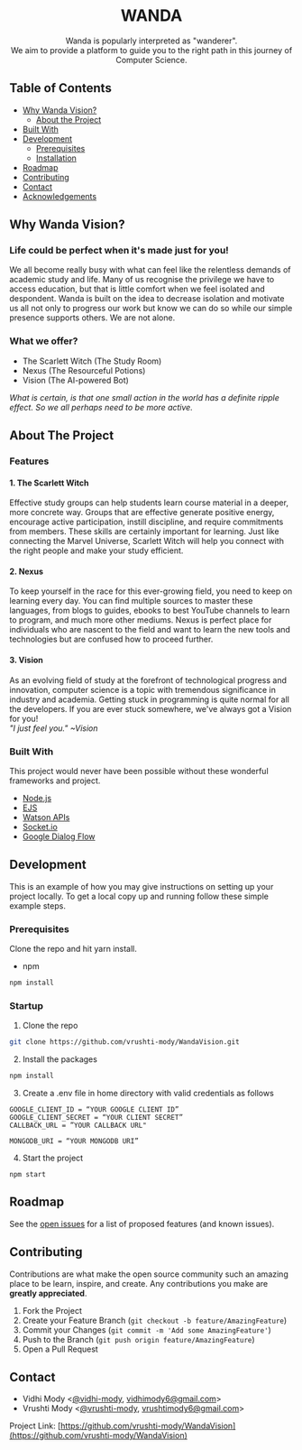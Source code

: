 <!-- PROJECT LOGO -->
<p align="center">

  <h1 align="center">WANDA</h1>

  <p align="center">
    Wanda is popularly interpreted as "wanderer". <br>
    We aim to provide a platform to guide you to the right path in this journey of Computer Science. 
  </p>
</p>

<!-- TABLE OF CONTENTS -->

## Table of Contents

- [Why Wanda Vision?](#why-wana-vision)
  - [About the Project](#about-the-project) 
- [Built With](#built-with)
- [Development](#development)
  - [Prerequisites](#prerequisites)
  - [Installation](#installation)
- [Roadmap](#roadmap)
- [Contributing](#contributing)
- [Contact](#contact)
- [Acknowledgements](#acknowledgements)

<!-- ABOUT THE PROJECT -->

## Why Wanda Vision?

### Life could be perfect when it's made just for you!

We all become really busy with what can feel like the relentless demands of academic study and life. Many of us recognise the privilege we have to access education, but that is little comfort when we feel isolated and despondent. Wanda is built on the idea to decrease isolation and motivate us all not only to progress our work but know we can do so while our simple presence supports others. We are not alone.

### What we offer?
- The Scarlett Witch (The Study Room)
- Nexus (The Resourceful Potions)
- Vision (The AI-powered Bot)

*What is certain, is that one small action in the world has a definite ripple effect. So we all perhaps need to be more active.*

## About The Project

### Features

#### 1. The Scarlett Witch

Effective study groups can help students learn course material in a deeper, more concrete way. Groups that are effective generate positive energy, encourage active participation, instill discipline, and require commitments from members. These skills are certainly important for learning. Just like connecting the Marvel Universe, Scarlett Witch will help you connect with the right people and make your study efficient.

#### 2. Nexus

To keep yourself in the race for this ever-growing field, you need to keep on learning every day. You can find multiple sources to master these languages, from blogs to guides, ebooks to best YouTube channels to learn to program, and much more other mediums. Nexus is perfect place for individuals who are nascent to the field and want to learn the new tools and technologies but are confused how to proceed further.

#### 3. Vision

As an evolving field of study at the forefront of technological progress and innovation, computer science is a topic with tremendous significance in industry and academia. Getting stuck in programming is quite normal for all the developers. If you are ever stuck somewhere, we've always got a Vision for you! <br>
*"I just feel you." ~Vision*

### Built With

This project would never have been possible without these wonderful frameworks and project.

- [Node.js](https://nodejs.org)
- [EJS](https://ejs.co)
- [Watson APIs](https://github.com/watson-developer-cloud/node-sdk#readme)
- [Socket.io](https://www.npmjs.com/package/socket.io)
- [Google Dialog Flow](https://cloud.google.com/dialogflow/docs)

<!-- GETTING STARTED -->

## Development

This is an example of how you may give instructions on setting up your project locally.
To get a local copy up and running follow these simple example steps.

### Prerequisites

Clone the repo and hit yarn install.

- npm

```sh
npm install
```

### Startup

1. Clone the repo

```sh
git clone https://github.com/vrushti-mody/WandaVision.git
```

2. Install the packages

```sh
npm install
```

3. Create a .env file in home directory with valid credentials as follows

```
GOOGLE_CLIENT_ID = “YOUR GOOGLE CLIENT ID”
GOOGLE_CLIENT_SECRET = “YOUR CLIENT SECRET”
CALLBACK_URL = ”YOUR CALLBACK URL"

MONGODB_URI = “YOUR MONGODB URI”
```

4. Start the project

```JS
npm start
```

<!-- ROADMAP -->

## Roadmap

See the [open issues](https://github.com/vrushti-mody/WandaVision/issues) for a list of proposed features (and known issues).

<!-- CONTRIBUTING -->

## Contributing

Contributions are what make the open source community such an amazing place to be learn, inspire, and create. Any contributions you make are **greatly appreciated**.

1. Fork the Project
2. Create your Feature Branch (`git checkout -b feature/AmazingFeature`)
3. Commit your Changes (`git commit -m 'Add some AmazingFeature'`)
4. Push to the Branch (`git push origin feature/AmazingFeature`)
5. Open a Pull Request

<!-- CONTACT -->

## Contact

- Vidhi Mody <[@vidhi-mody](https://github.com/vidhi-mody),  vidhimody6@gmail.com>
- Vrushti Mody <[@vrushti-mody](https://github.com/vrushti-mody),  vrushtimody6@gmail.com>

Project Link: [https://github.com/vrushti-mody/WandaVision](https://github.com/vrushti-mody/WandaVision)

